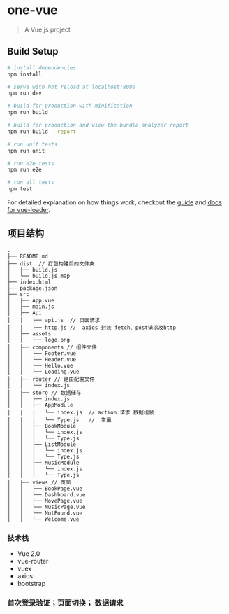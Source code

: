 # one-vue

> A Vue.js project

## Build Setup

``` bash
# install dependencies
npm install

# serve with hot reload at localhost:8080
npm run dev

# build for production with minification
npm run build

# build for production and view the bundle analyzer report
npm run build --report

# run unit tests
npm run unit

# run e2e tests
npm run e2e

# run all tests
npm test
```

For detailed explanation on how things work, checkout the [guide](http://vuejs-templates.github.io/webpack/) and [docs for vue-loader](http://vuejs.github.io/vue-loader).

## 项目结构

```
.
├── README.md
├── dist  // 打包构建后的文件夹
│   ├── build.js
│   └── build.js.map
├── index.html
├── package.json
├── src
│   ├── App.vue
│   ├── main.js
│   ├── Api
│   │   ├── api.js  // 页面请求
│   │   ├── http.js //  axios 封装 fetch、post请求及http
│   ├── assets
│   │   └── logo.png
│   ├── components // 组件文件
│   │   └── Footer.vue
│   │   └── Header.vue
│   │   └── Hello.vue
│   │   └── Loading.vue
│   ├── router // 路由配置文件
│   │   └── index.js
│   ├── store // 数据储存
│   │   ├── index.js
│   │   ├── AppModule
│   │   │   └── index.js  // action 请求 数据组装
│   │   │   └── Type.js   //  常量
│   │   ├── BookModule
│   │   │   └── index.js
│   │   │   └── Type.js
│   │   ├── ListModule
│   │   │   └── index.js
│   │   │   └── Type.js
│   │   ├── MusicModule
│   │   │   └── index.js
│   │   │   └── Type.js
│   ├── views // 页面
│   │   └── BookPage.vue
│   │   └── Dashboard.vue
│   │   └── MovePage.vue
│   │   └── MusicPage.vue
│   │   └── NotFound.vue
│   │   └── Welcome.vue
```

### 技术栈
* Vue 2.0
* vue-router
* vuex
* axios
* bootstrap

### 首次登录验证；页面切换； 数据请求